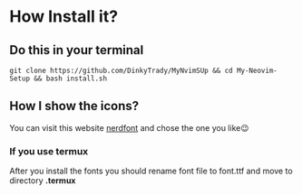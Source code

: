 # How Install it?
## Do this in your terminal 
```git 
git clone https://github.com/DinkyTrady/MyNvimSUp && cd My-Neovim-Setup && bash install.sh
```

## How I show the icons?
You can visit this website [nerdfont](https://www.nerdfonts.com/font-downloads) and chose
the one you like😉
### If you use termux
After you install the fonts you should rename font file to font.ttf
and move to directory **.termux**
